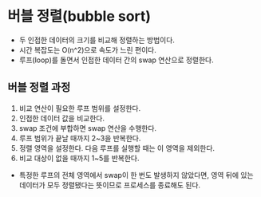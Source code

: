 # 버블 정렬(bubble sort)
- 두 인접한 데이터의 크기를 비교해 정렬하는 방법이다.
- 시간 복잡도는 O(n^2)으로 속도가 느린 편이다.
- 루프(loop)를 돌면서 인접한 데이터 간의 swap 연산으로 정렬한다.

## 버블 정렬 과정
1. 비교 연산이 필요한 루프 범위를 설정한다.
2. 인접한 데이터 값을 비교한다.
3. swap 조건에 부합하면 swap 연산을 수행한다.
4. 루프 범위가 끝날 때까지 2~3을 반복한다.
5. 정렬 영역을 설정한다. 다음 루프를 실행할 때는 이 영역을 제외한다.
6. 비교 대상이 없을 때까지 1~5를 반복한다.
- 특정한 루프의 전체 영역에서 swap이 한 번도 발생하지 않았다면, 영역 뒤에 있는 데이터가 모두 정렬됐다는 뜻이므로 프로세스를 종료해도 된다.
